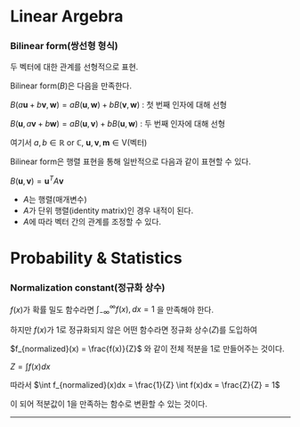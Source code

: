 # Linear Argebra

### Bilinear form(쌍선형 형식)

두 벡터에 대한 관계를 선형적으로 표현.

Bilinear form($B$)은 다음을 만족한다.

$B(a\mathbf u+b\mathbf v,\mathbf w)=aB(\mathbf u,\mathbf w)+bB(\mathbf v,\mathbf w)$ : 첫 번째 인자에 대해 선형

$B(\mathbf u,a\mathbf v+b\mathbf w)=aB(\mathbf u,\mathbf v)+bB(\mathbf u,\mathbf w)$ : 두 번째 인자에 대해 선형

여기서 $a, b \in \mathbb R$ or $\mathbb C$, $\mathbf u, \mathbf v, \mathbf m \in \mathrm V$(벡터)

Bilinear form은 행렬 표현을 통해 일반적으로 다음과 같이 표현할 수 있다.

$B(\mathbf u, \mathbf v) = \mathbf u^T A \mathbf v$

- $A$는 행렬(매개변수)
- $A$가 단위 행렬(identity matrix)인 경우 내적이 된다.
- $A$에 따라 벡터 간의 관계를 조정할 수 있다.




# Probability & Statistics

### Normalization constant(정규화 상수)

$f(x)$가 확률 밀도 함수라면 $\int_{-\infty}^{\infty} f(x) , dx = 1$ 을 만족해야 한다.

하지만 $f(x)$가 1로 정규화되지 않은 어떤 함수라면 정규화 상수($Z$)를 도입하여

$f_{normalized}(x) = \frac{f(x)}{Z}$ 와 같이  전체 적분을 1로 만들어주는 것이다.

$Z = \int f(x)dx$

따라서 $\int f_{normalized}(x)dx = \frac{1}{Z} \int f(x)dx = \frac{Z}{Z} = 1$

이 되어 적분값이 1을 만족하는 함수로 변환할 수 있는 것이다.

---